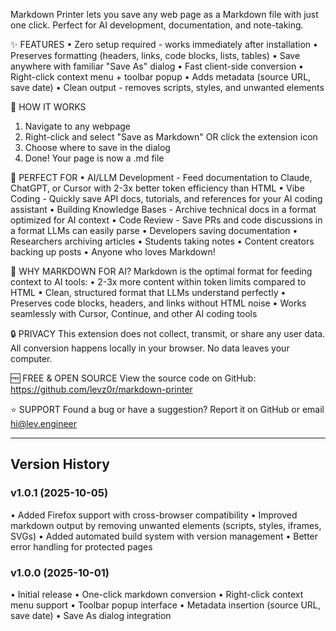 Markdown Printer lets you save any web page as a Markdown file with just one click. Perfect for AI development, documentation, and note-taking.

✨ FEATURES
• Zero setup required - works immediately after installation
• Preserves formatting (headers, links, code blocks, lists, tables)
• Save anywhere with familiar "Save As" dialog
• Fast client-side conversion
• Right-click context menu + toolbar popup
• Adds metadata (source URL, save date)
• Clean output - removes scripts, styles, and unwanted elements

🎯 HOW IT WORKS

1. Navigate to any webpage
2. Right-click and select "Save as Markdown" OR click the extension icon
3. Choose where to save in the dialog
4. Done! Your page is now a .md file

📝 PERFECT FOR
• AI/LLM Development - Feed documentation to Claude, ChatGPT, or Cursor with 2-3x better token efficiency than HTML
• Vibe Coding - Quickly save API docs, tutorials, and references for your AI coding assistant
• Building Knowledge Bases - Archive technical docs in a format optimized for AI context
• Code Review - Save PRs and code discussions in a format LLMs can easily parse
• Developers saving documentation
• Researchers archiving articles
• Students taking notes
• Content creators backing up posts
• Anyone who loves Markdown!

🤖 WHY MARKDOWN FOR AI?
Markdown is the optimal format for feeding context to AI tools:
• 2-3x more content within token limits compared to HTML
• Clean, structured format that LLMs understand perfectly
• Preserves code blocks, headers, and links without HTML noise
• Works seamlessly with Cursor, Continue, and other AI coding tools

🔒 PRIVACY
This extension does not collect, transmit, or share any user data. All conversion happens locally in your browser. No data leaves your computer.

🆓 FREE & OPEN SOURCE
View the source code on GitHub: https://github.com/levz0r/markdown-printer

⭐ SUPPORT
Found a bug or have a suggestion? Report it on GitHub or email hi@lev.engineer

---

## Version History

### v1.0.1 (2025-10-05)

• Added Firefox support with cross-browser compatibility
• Improved markdown output by removing unwanted elements (scripts, styles, iframes, SVGs)
• Added automated build system with version management
• Better error handling for protected pages

### v1.0.0 (2025-10-01)

• Initial release
• One-click markdown conversion
• Right-click context menu support
• Toolbar popup interface
• Metadata insertion (source URL, save date)
• Save As dialog integration
